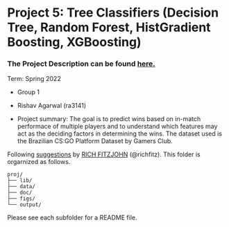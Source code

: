 # Project 5: Tree Classifiers (Decision Tree, Random Forest, HistGradient Boosting, XGBoosting)

### The Project Description can be found [here.](doc/project5_description.md)

Term: Spring 2022

+ Group 1
+ Rishav Agarwal (ra3141)

+ Project summary: The goal is to predict wins based on in-match performace of multiple players and to understand which features may act as the deciding factors in determining the wins. The dataset used is the Brazilian CS:GO Platform Dataset by Gamers Club.
	
Following [suggestions](http://nicercode.github.io/blog/2013-04-05-projects/) by [RICH FITZJOHN](http://nicercode.github.io/about/#Team) (@richfitz). This folder is orgarnized as follows.

```
proj/
├── lib/
├── data/
├── doc/
├── figs/
└── output/
```

Please see each subfolder for a README file.
